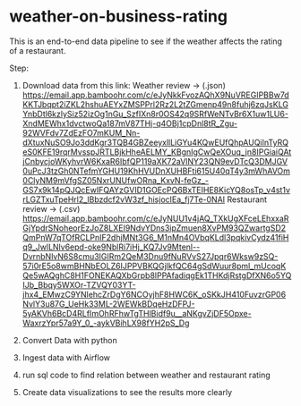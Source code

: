 # weather-on-business-rating
This is an end-to-end data pipeline to see if the weather affects the rating of a restaurant.

Step:
1. Download data from this link:
Weather review -> (.json) https://email.app.bamboohr.com/c/eJyNkkFvozAQhX9NuVREGIPBBw7dKKTJbqpt2iZKL2hshuAEYxZMSPPrl2Rz2L2tZGmenp49n8fuhj6zqJsKLGYnbDtl6kzlySiz52izOg1nGu_SzfIXn8r0OS42q9SRfWeNTvBr6X1uw1LU6-XndMEWhx1dvctwoQa187mV87THj-q4OBj1cpDnl8tR_Zgu-92WVFdv7ZdEzFO7mKUM_Nn-dXtuxNuSO9Jo3ddKgr3TQB4GBZeeyxllLiGYu4KQwEUfQhpAUQiInTyRQeS0KFE19rqrMvsspJRTLBjkHheAELMY_KBgnIgCwQeXOuq_jn8IPGiaiQAtjCnbycjoWKyhvrW6KxaR6IbfQP119aXK72aVlNY23QN9evDTcQ3DMJGV0uPcJ3tzGh0NTefmYGHU19KhHVUDnXUHBFti615U40qT4y3mWhAVOm0ClyNM9mVfgSZ05NxrUNUfwORna_KxvN-feGz_-GS7x9k14pQJQcEwIFQAYzGVID1GOEcPQ6BxTEIHE8KicYQ8osTp_v4st1vrLGZTxuTpeHrl2_lBbzdcf2vW3zf_hisjocIEa_fj7Te-0NAI
Restaurant review -> (.csv)
https://email.app.bamboohr.com/c/eJyNUU1v4jAQ_TXkUgXFceLEhxxaRGjYpdrSNoheorEzJoZ8LXEI9NdvYDns3ipZmuen8XvPM93QZwartgSD2QmPnW7qTOfRCLPnIF2dhjMNt3G6_M1nMn4OVbqKLdl3pqkivCydz41fiHq9_JwlLNlv6epd-oke9NblRi7iHj_KQ7Jv9Mtenl--DvrnbNlvN6S8cmu3IGIRm2QeM3Dnu9fNuRVvS27Jpqr6Wksw9zSQ-57i0rE5o8wmBHNbEOLZ6IJPPVBKQGjlkfQC64gSdWuur8pml_mUcoqKQe5wAQghC8H1FONEKAQXbGrpb8lPPAfadiqgEk1THKdjRstgDfXN6o5YQIJb_Bbqy5WXOr-TZVQY03YT-jhx4_EMwzC9YNlehcZrDgY6NCOyjhF8HWC6K_oSKkJH410FuvzrGP06NvlY3u87G_UeHk33ML-2WEWkBDqeHzDFPJ-5yAKVh6BcD4RLfImOhRFhwTgTHlBidf9u__aNKgvZjDF5Opxe-WaxrzYpr57a9Y_0_-aykVBihLX98fYH2pS_Dg

2. Convert Data with python 
3. Ingest data with Airflow
4. run sql code to find relation between weather and restaurant rating
5. Create data visualizations to see the results more clearly
